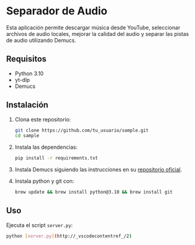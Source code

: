 # Separador de Audio

Esta aplicación permite descargar música desde YouTube, seleccionar archivos de audio locales, mejorar la calidad del audio y separar las pistas de audio utilizando Demucs.

## Requisitos

- Python 3.10
- yt-dlp
- Demucs

## Instalación

1. Clona este repositorio:

    ```sh
    git clone https://github.com/tu_usuario/sample.git
    cd sample
    ```

2. Instala las dependencias:

    ```sh
    pip install -r requirements.txt
    ```

3. Instala Demucs siguiendo las instrucciones en su [repositorio oficial](https://github.com/facebookresearch/demucs).

4. Instala python y git con: 

    ```sh
    brew update && brew install python@3.10 && brew install git
    ```

## Uso

Ejecuta el script `server.py`:

```sh
python [server.py](http://_vscodecontentref_/2)
